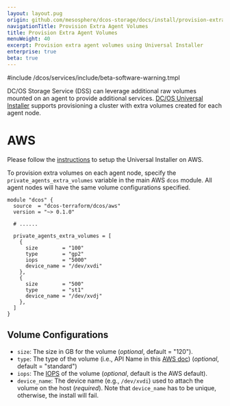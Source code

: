 ```yaml
---
layout: layout.pug
origin: github.com/mesosphere/dcos-storage/docs/install/provision-extra-volumes/index.md
navigationTitle: Provision Extra Agent Volumes
title: Provision Extra Agent Volumes
menuWeight: 40
excerpt: Provision extra agent volumes using Universal Installer
enterprise: true
beta: true
---
```

#include /dcos/services/include/beta-software-warning.tmpl

DC/OS Storage Service (DSS) can leverage additional raw volumes mounted on an agent to provide additional services.
[DC/OS Universal Installer](/latest/installing/evaluation/) supports provisioning a cluster with extra volumes created for each agent node.

# AWS

Please follow the [instructions](/latest/installing/evaluation/aws/) to setup the Universal Installer on AWS.

To provision extra volumes on each agent node, specify the `private_agents_extra_volumes` variable in the main AWS `dcos` module.
All agent nodes will have the same volume configurations specified.

```hcl
module "dcos" {
  source  = "dcos-terraform/dcos/aws"
  version = "~> 0.1.0"

  # ......

  private_agents_extra_volumes = [
    {
      size        = "100"
      type        = "gp2"
      iops        = "5000"
      device_name = "/dev/xvdi"
    },
    {
      size        = "500"
      type        = "st1"
      device_name = "/dev/xvdj"
    },
  ]
}
```

## Volume Configurations

- `size`: The size in GB for the volume (*optional*, default = "120").
- `type`: The type of the volume (i.e., API Name in this [AWS doc](https://docs.aws.amazon.com/AWSEC2/latest/UserGuide/EBSVolumeTypes.html)) (*optional*, default = "standard")
- `iops`: The [IOPS](https://docs.aws.amazon.com/AWSEC2/latest/UserGuide/EBSVolumeTypes.html) of the volume (*optional*, default is the AWS default).
- `device_name`: The device name (e.g., `/dev/xvdi`) used to attach the volume on the host (*required*).
  Note that `device_name` has to be unique, otherwise, the install will fail.
